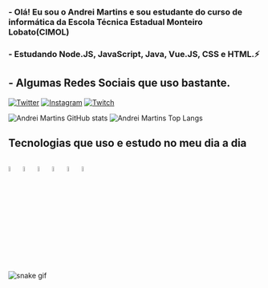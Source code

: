 ### - Olá! Eu sou o Andrei Martins e sou estudante do curso de informática da Escola Técnica Estadual Monteiro Lobato(CIMOL)
### - Estudando Node.JS, JavaScript, Java, Vue.JS, CSS e HTML.⚡

## - Algumas Redes Sociais que uso bastante.
[![Twitter](https://img.shields.io/badge/Twitter-1DA1F2?style=for-the-badge&logo=twitter&logoColor=white)](https://twitter.com/AndreiElia444)
[![Instagram](https://img.shields.io/badge/Instagram-E4405F?style=for-the-badge&logo=instagram&logoColor=white)](https://instagram.com/_andrei_coelho?igshid=ZDdkNTZiNTM=4)
[![Twitch](https://img.shields.io/badge/Twitch-9146FF?style=for-the-badge&logo=twitch&logoColor=white)](https://www.twitch.tv/andrei_emc)

![Andrei Martins GitHub stats](https://github-readme-stats.vercel.app/api?username=AndreiMartinsCoelho&show_icons=true&theme=radical&layout=demo)
![Andrei Martins Top Langs](https://github-readme-stats.vercel.app/api/top-langs/?username=AndreiMartinsCoelho&layout=compact&show_icons=true&theme=radical)

## Tecnologias que uso e estudo no meu dia a dia
<div style="display: flex, align-items=center, justify-content: center"><br/>
    <img align="center" margin="30px" width="5%" src="https://cdn.jsdelivr.net/gh/devicons/devicon/icons/css3/css3-original.svg" />    
    <img align="center" margin="30px" width="5%" src="https://cdn.jsdelivr.net/gh/devicons/devicon/icons/html5/html5-original.svg" />   
    <img align="center" margin="30px" width="5%" src="https://cdn.jsdelivr.net/gh/devicons/devicon/icons/javascript/javascript-original.svg" />    
    <img align="center" margin="30px" width="5%" src="https://cdn.jsdelivr.net/gh/devicons/devicon/icons/java/java-original.svg" />   
    <img align="center" margin="30px" width="5%" src="https://cdn.jsdelivr.net/gh/devicons/devicon/icons/nodejs/nodejs-original.svg" />
    <img align="center" margin="30px" width="5%" src="https://cdn.jsdelivr.net/gh/devicons/devicon/icons/vuejs/vuejs-original.svg" />
</div>

![snake gif](https://github.com/vinikrummenauer/vinikrummenauer/blob/output/github-contribution-grid-snake.svg)
